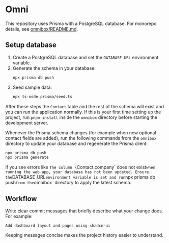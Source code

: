 # Omni

This repository uses Prisma with a PostgreSQL database.
For monorepo details, see [omnibox/README.md](omnibox/README.md).

## Setup database

1. Create a PostgreSQL database and set the `DATABASE_URL` environment variable.
2. Generate the schema in your database:
   ```sh
   npx prisma db push
   ```
3. Seed sample data:
   ```sh
   npx ts-node prisma/seed.ts
   ```

After these steps the `Contact` table and the rest of the schema will exist and you can run the application normally. If this is your first time setting up the project, run `pnpm install` inside the `omnibox` directory before starting the development server.

Whenever the Prisma schema changes (for example when new optional contact fields are added), run the following commands from the `omnibox` directory to update your database and regenerate the Prisma client:

```sh
npx prisma db push
npx prisma generate
```

If you see errors like `The column \`Contact.company\` does not exist` when running the web app, your database has not been updated. Ensure the `DATABASE_URL` environment variable is set and run `npx prisma db push` from the `omnibox` directory to apply the latest schema.

## Workflow

Write clear commit messages that briefly describe what your change does. For example:

```
Add dashboard layout and pages using shadcn-ui
```

Keeping messages concise makes the project history easier to understand.
